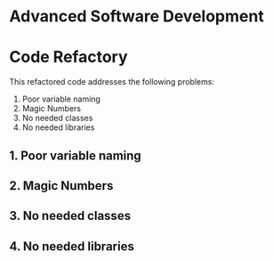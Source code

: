 # Advanced Software Development
# Code Refactory

This refactored code addresses the following problems:

1. Poor variable naming
2. Magic Numbers
3. No needed classes
4. No needed libraries

## 1. Poor variable naming
## 2. Magic Numbers
## 3. No needed classes
## 4. No needed libraries

